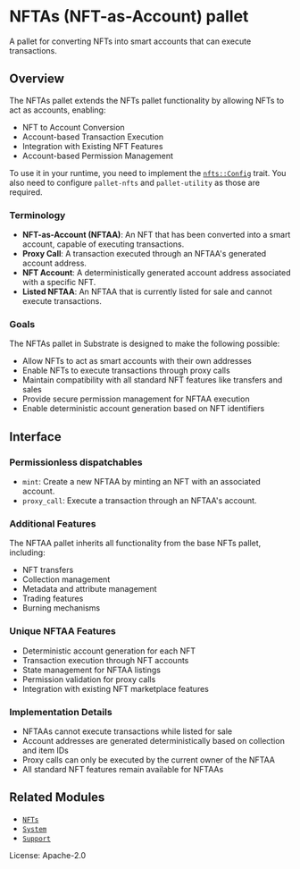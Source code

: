 # NFTAs (NFT-as-Account) pallet

A pallet for converting NFTs into smart accounts that can execute transactions.

## Overview

The NFTAs pallet extends the NFTs pallet functionality by allowing NFTs to act as accounts, enabling:

* NFT to Account Conversion
* Account-based Transaction Execution
* Integration with Existing NFT Features
* Account-based Permission Management

To use it in your runtime, you need to implement the [`nfts::Config`](https://github.com/decenzio/polkadot-sdk/blob/d9f211f99cc6e2e899bf8286b43d6f146e396a6a/templates/parachain/runtime/src/configs/mod.rs#L382) trait. You also need to configure `pallet-nfts` and `pallet-utility` as those are required.

### Terminology

* **NFT-as-Account (NFTAA)**: An NFT that has been converted into a smart account, capable of executing transactions.
* **Proxy Call**: A transaction executed through an NFTAA's generated account address.
* **NFT Account**: A deterministically generated account address associated with a specific NFT.
* **Listed NFTAA**: An NFTAA that is currently listed for sale and cannot execute transactions.

### Goals

The NFTAs pallet in Substrate is designed to make the following possible:

* Allow NFTs to act as smart accounts with their own addresses
* Enable NFTs to execute transactions through proxy calls
* Maintain compatibility with all standard NFT features like transfers and sales
* Provide secure permission management for NFTAA execution
* Enable deterministic account generation based on NFT identifiers

## Interface

### Permissionless dispatchables

* `mint`: Create a new NFTAA by minting an NFT with an associated account.
* `proxy_call`: Execute a transaction through an NFTAA's account.

### Additional Features

The NFTAA pallet inherits all functionality from the base NFTs pallet, including:

* NFT transfers
* Collection management
* Metadata and attribute management 
* Trading features
* Burning mechanisms

### Unique NFTAA Features

* Deterministic account generation for each NFT
* Transaction execution through NFT accounts
* State management for NFTAA listings
* Permission validation for proxy calls
* Integration with existing NFT marketplace features

### Implementation Details

* NFTAAs cannot execute transactions while listed for sale
* Account addresses are generated deterministically based on collection and item IDs
* Proxy calls can only be executed by the current owner of the NFTAA
* All standard NFT features remain available for NFTAAs

## Related Modules

* [`NFTs`](https://paritytech.github.io/substrate/master/pallet_nfts/index.html)
* [`System`](https://docs.rs/frame-system/latest/frame_system/)
* [`Support`](https://docs.rs/frame-support/latest/frame_support/)

License: Apache-2.0